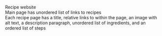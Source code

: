 Recipe website  
Main page has unordered list of links to recipes  
Each recipe page has a title, relative links to within the page, an image with alt text, a description paragraph, unordered list of ingredients, and an ordered list of steps  
